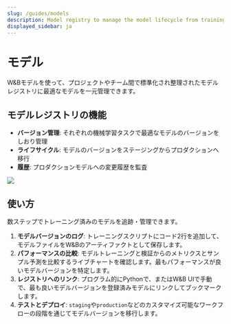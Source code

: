 ```yaml
---
slug: /guides/models
description: Model registry to manage the model lifecycle from training to production
displayed_sidebar: ja
---
```


# モデル

W&Bモデルを使って、プロジェクトやチーム間で標準化され整理されたモデルレジストリに最適なモデルを一元管理できます。

## モデルレジストリの機能
* **バージョン管理**: それぞれの機械学習タスクで最適なモデルのバージョンをしおり管理
* **ライフサイクル**: モデルのバージョンをステージングからプロダクションへ移行
* **履歴**: プロダクションモデルへの変更履歴を監査

![](/images/models/models_landing_page.png)

## 使い方
数ステップでトレーニング済みのモデルを追跡・管理できます。

1. **モデルバージョンのログ**: トレーニングスクリプトにコード2行を追加して、モデルファイルをW&Bのアーティファクトとして保存します。
2. **パフォーマンスの比較**: モデルトレーニングと検証からのメトリクスとサンプル予測を比較するライブチャートを確認します。最もパフォーマンスが良いモデルバージョンを特定します。
3. **レジストリへのリンク**: プログラム的にPythonで、またはW&B UIで手動で、最も良いモデルバージョンを登録済みモデルにリンクしてブックマークします。
4. **テストとデプロイ**: `staging`や`production`などのカスタマイズ可能なワークフローの段階を通じてモデルバージョンを移行します。



